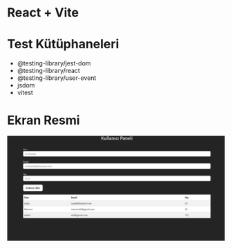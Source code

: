 # React + Vite

# Test Kütüphaneleri

- @testing-library/jest-dom
- @testing-library/react
- @testing-library/user-event
- jsdom
- vitest 

# Ekran Resmi
![alt text](<public/Ekran görüntüsü_5-11-2024_173645_localhost.jpeg>)


